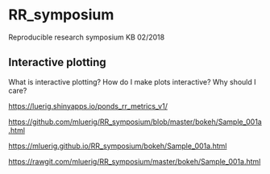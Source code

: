 # RR_symposium
Reproducible research symposium KB 02/2018

## Interactive plotting
What is interactive plotting?
How do I make plots interactive?
Why should I care?

https://luerig.shinyapps.io/ponds_rr_metrics_v1/

https://github.com/mluerig/RR_symposium/blob/master/bokeh/Sample_001a.html

https://mluerig.github.io/RR_symposium/bokeh/Sample_001a.html

https://rawgit.com/mluerig/RR_symposium/master/bokeh/Sample_001a.html
